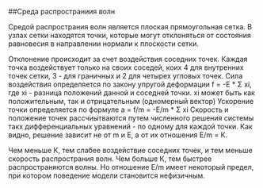 ##Среда распространиия волн

Средой распространия волн является плоская прямоугольная сетка.
В узлах сетки находятся точки, которые могут отклоняться от состояния равновесия в направлении нормали к плоскости сетки.

Отклонение происходит за счет воздействия соседних точек. Каждая точка воздействует только на 
своих соседей, коих 4 для внутренних точек сетки, 3 - для граничных и 2 для четырех угловых точек.
Сила воздействия определяется по закону упругой деформации
f = -E * Σ xi, где xi - разница положений данной и соседней точки.
xi может быть как положительным, так и отрицательным (одномерный вектор)
Ускорение точки определяется по формуле
a = f/m = -E/m * Σ xi
Скорость и положение точек рассчиытваются путем численного решения системы 
такх дифференциальных уравнений - по одному для каждой точки.
Как видно, решение зависит не от m и E, а от их отношения E/m = К.

Чем меньше К, тем слабее воздействие соседних точек, и тем меньше скорость распространия волн.
Чем больше К, тем быстрее распространяются волны.
Но отношение E/m имеет некоторый предел, при котором поведение модели становится нефизичным.












 

 

